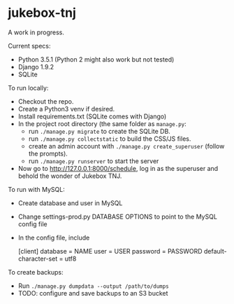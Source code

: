 # jukebox-tnj
A work in progress. 

Current specs:
- Python 3.5.1 (Python 2 might also work but not tested)
- Django 1.9.2
- SQLite

To run locally:
- Checkout the repo.
- Create a Python3 venv if desired.
- Install requirements.txt (SQLite comes with Django)
- In the project root directory (the same folder as `manage.py`:
    - run `./manage.py migrate` to create the SQLite DB.
    - run `./manage.py collectstatic` to build the CSS/JS files.
    - create an admin account with `./manage.py create_superuser` (follow the prompts).
    - run `./manage.py runserver` to start the server
- Now go to http://127.0.0.1:8000/schedule, log in as the superuser and behold the wonder of Jukebox TNJ.

To run with MySQL:
- Create database and user in MySQL
- Change settings-prod.py DATABASE OPTIONS to point to the MySQL config file
- In the config file, include

    [client]
    database = NAME
    user = USER
    password = PASSWORD
    default-character-set = utf8

To create backups:
- Run `./manage.py dumpdata --output /path/to/dumps`
- TODO: configure and save backups to an S3 bucket
